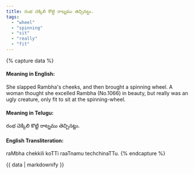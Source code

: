 ```yaml
---
title: రంభ చెక్కిలి కొట్టి రాట్నము తెచ్చినట్టు.
tags:
  - "wheel"
  - "spinning"
  - "sit"
  - "really"
  - "fit"
---
```


{% capture data %}
#### Meaning in English:
She slapped Rambha's cheeks, and then brought a spinning wheel.
A woman thought she excelled Rambha (No.1066) in beauty, but really was an ugly creature, only fit to sit at the spinning-wheel.

#### Meaning in Telugu:
రంభ చెక్కిలి కొట్టి రాట్నము తెచ్చినట్టు.

#### English Transliteration:
raMbha chekkili koTTi raaTnamu techchinaTTu.
{% endcapture %}

<div class="notice">{{ data | markdownify }}</div>

